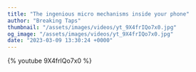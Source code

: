 ```yaml
---
title: "The ingenious micro mechanisms inside your phone"
author: "Breaking Taps"
thumbnail: "/assets/images/videos/yt_9X4frIQo7x0.jpg"
og_image: "/assets/images/videos/yt_9X4frIQo7x0.jpg"
date: "2023-03-09 13:30:24 +0000"
---
```


{% youtube 9X4frIQo7x0 %}